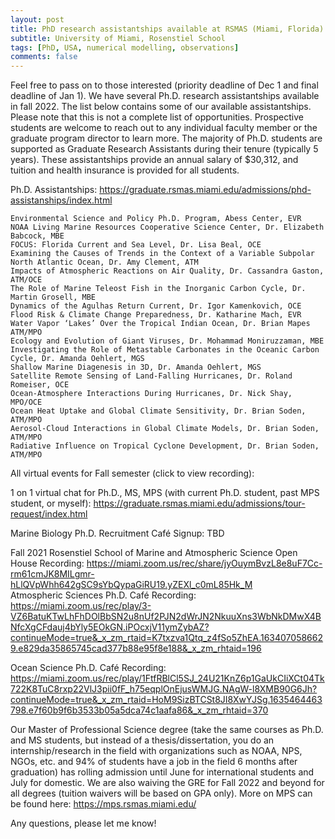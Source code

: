 ```yaml
---
layout: post
title: PhD research assistantships available at RSMAS (Miami, Florida)
subtitle: University of Miami, Rosenstiel School
tags: [PhD, USA, numerical modelling, observations]
comments: false
---
```


Feel free to pass on to those interested (priority deadline of Dec 1 and final deadline of Jan 1). We have several Ph.D. research assistantships available in fall 2022. The list below contains some of our available assistantships. Please note that this is not a complete list of opportunities. Prospective students are welcome to reach out to any individual faculty member or the graduate program director to learn more. The majority of Ph.D. students are supported as Graduate Research Assistants during their tenure (typically 5 years). These assistantships provide an annual salary of $30,312, and tuition and health insurance is provided for all students.

Ph.D. Assistantships: https://graduate.rsmas.miami.edu/admissions/phd-assistanships/index.html

    Environmental Science and Policy Ph.D. Program, Abess Center, EVR
    NOAA Living Marine Resources Cooperative Science Center, Dr. Elizabeth Babcock, MBE
    FOCUS: Florida Current and Sea Level, Dr. Lisa Beal, OCE
    Examining the Causes of Trends in the Context of a Variable Subpolar North Atlantic Ocean, Dr. Amy Clement, ATM
    Impacts of Atmospheric Reactions on Air Quality, Dr. Cassandra Gaston, ATM/OCE
    The Role of Marine Teleost Fish in the Inorganic Carbon Cycle, Dr. Martin Grosell, MBE
    Dynamics of the Agulhas Return Current, Dr. Igor Kamenkovich, OCE
    Flood Risk & Climate Change Preparedness, Dr. Katharine Mach, EVR
    Water Vapor ‘Lakes’ Over the Tropical Indian Ocean, Dr. Brian Mapes ATM/MPO
    Ecology and Evolution of Giant Viruses, Dr. Mohammad Moniruzzaman, MBE
    Investigating the Role of Metastable Carbonates in the Oceanic Carbon Cycle, Dr. Amanda Oehlert, MGS
    Shallow Marine Diagenesis in 3D, Dr. Amanda Oehlert, MGS
    Satellite Remote Sensing of Land-Falling Hurricanes, Dr. Roland Romeiser, OCE
    Ocean-Atmosphere Interactions During Hurricanes, Dr. Nick Shay, MPO/OCE
    Ocean Heat Uptake and Global Climate Sensitivity, Dr. Brian Soden, ATM/MPO
    Aerosol-Cloud Interactions in Global Climate Models, Dr. Brian Soden, ATM/MPO
    Radiative Influence on Tropical Cyclone Development, Dr. Brian Soden, ATM/MPO

 
All virtual events for Fall semester (click to view recording):

1 on 1 virtual chat for Ph.D., MS, MPS (with current Ph.D. student, past MPS student, or myself): https://graduate.rsmas.miami.edu/admissions/tour-request/index.html

Marine Biology Ph.D. Recruitment Café Signup: TBD

Fall 2021 Rosenstiel School of Marine and Atmospheric Science Open House Recording: https://miami.zoom.us/rec/share/jyOuymBvzL8e8uF7Cc-rm61cmJK8MILgmr-hLlQVpWhh642gSC9sYbQypaGiRU19.yZEXl_c0mL85Hk_M  
Atmospheric Sciences Ph.D. Café Recording: https://miami.zoom.us/rec/play/3-VZ6BatuKTwLhFhDOlBbSN2u8nUf2PJN2dWrJN2NkuuXns3WbNkDMwX4BNfcXgCFdauj4bYly5EOkGN.iPOcxjV11ymZybAZ?continueMode=true&_x_zm_rtaid=K7txzva1Qtq_z4fSo5ZhEA.1634070586629.e829da35865745cad377b88e95f8e188&_x_zm_rhtaid=196

Ocean Science Ph.D. Café Recording: https://miami.zoom.us/rec/play/1FtfRBlCl5SJ_24U21KnZ6p1GaUkCIiXCt04Tk722K8TuC8rxp22VlJ3pii0fF_h75eqplOnEjusWMJG.NAgW-l8XMB90G6Jh?continueMode=true&_x_zm_rtaid=HoM9SizBTCSt8JI8XwYJSg.1635464463798.e7f60b9f6b3533b05a5dca74c1aafa86&_x_zm_rhtaid=370

Our Master of Professional Science degree (take the same courses as Ph.D. and MS students, but instead of a thesis/dissertation, you do an internship/research in the field with organizations such as NOAA, NPS, NGOs, etc. and 94% of students have a job in the field 6 months after graduation) has rolling admission until June for international students and July for domestic. We are also waiving the GRE for Fall 2022 and beyond for all degrees (tuition waivers will be based on GPA only).  More on MPS can be found here: https://mps.rsmas.miami.edu/
 

Any questions, please let me know!

